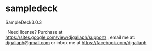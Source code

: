 # sampledeck
SampleDeck3.0.3

-Need license? Purchase at https://sites.google.com/view/djgaliaph/support/
, email me at: djgaliaph@gmail.com or inbox me at https://facebook.com/djgaliaph
